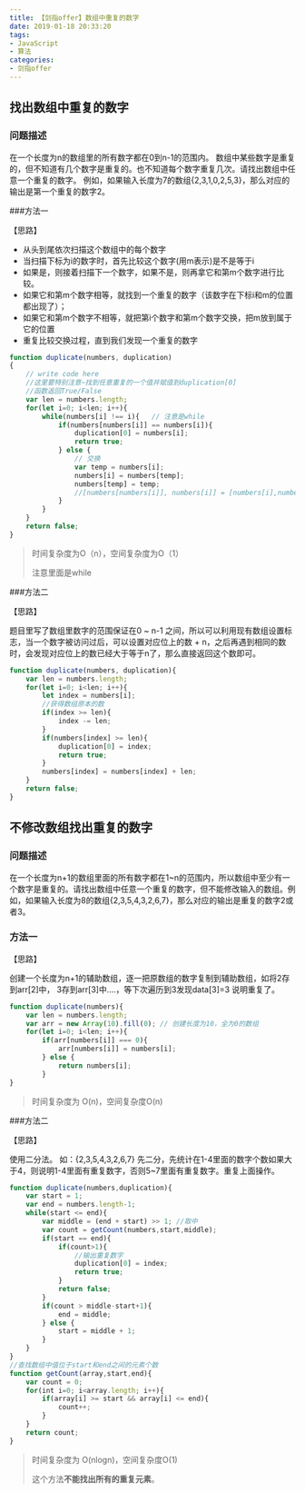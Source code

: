 ```yaml
---
title: 【剑指offer】数组中重复的数字
date: 2019-01-18 20:33:20
tags:
- JavaScript
- 算法
categories:
- 剑指offer
---
```


## 找出数组中重复的数字

### 问题描述

在一个长度为n的数组里的所有数字都在0到n-1的范围内。 数组中某些数字是重复的，但不知道有几个数字是重复的。也不知道每个数字重复几次。请找出数组中任意一个重复的数字。 例如，如果输入长度为7的数组{2,3,1,0,2,5,3}，那么对应的输出是第一个重复的数字2。

###方法一

【思路】

- 从头到尾依次扫描这个数组中的每个数字
- 当扫描下标为i的数字时，首先比较这个数字(用m表示)是不是等于i
- 如果是，则接着扫描下一个数字，如果不是，则再拿它和第m个数字进行比较。
- 如果它和第m个数字相等，就找到一个重复的数字（该数字在下标i和m的位置都出现了）；
- 如果它和第m个数字不相等，就把第i个数字和第m个数字交换，把m放到属于它的位置
- 重复比较交换过程，直到我们发现一个重复的数字

```javascript
function duplicate(numbers, duplication)
{
    // write code here
    //这里要特别注意~找到任意重复的一个值并赋值到duplication[0]
    //函数返回True/False
    var len = numbers.length;
    for(let i=0; i<len; i++){
        while(numbers[i] !== i){   // 注意是while
            if(numbers[numbers[i]] == numbers[i]){
                duplication[0] = numbers[i];
                return true;
            } else {
                // 交换
                var temp = numbers[i];
                numbers[i] = numbers[temp];
                numbers[temp] = temp;
                //[numbers[numbers[i]], numbers[i]] = [numbers[i],numbers[numbers[i]]; ES6写法
            }
        }
    }
    return false;
}
```

> 时间复杂度为O（n），空间复杂度为O（1）
>
> 注意里面是while

###方法二

【思路】

题目里写了数组里数字的范围保证在0 ~ n-1 之间，所以可以利用现有数组设置标志，当一个数字被访问过后，可以设置对应位上的数 + n，之后再遇到相同的数时，会发现对应位上的数已经大于等于n了，那么直接返回这个数即可。

```javascript
function duplicate(numbers, duplication){
    var len = numbers.length;
    for(let i=0; i<len; i++){
        let index = numbers[i];
        //获得数组原本的数
        if(index >= len){
            index -= len;
        }
        if(numbers[index] >= len){
            duplication[0] = index;
            return true;
        }
        numbers[index] = numbers[index] + len;
    }
    return false;
}
```

## 不修改数组找出重复的数字

### 问题描述

在一个长度为n+1的数组里面的所有数字都在1~n的范围内，所以数组中至少有一个数字是重复的。请找出数组中任意一个重复的数字，但不能修改输入的数组。例如，如果输入长度为8的数组{2,3,5,4,3,2,6,7}，那么对应的输出是重复的数字2或者3。

### 方法一

【思路】

创建一个长度为n+1的辅助数组，逐一把原数组的数字复制到辅助数组，如将2存到arr[2]中， 3存到arr[3]中….，等下次遍历到3发现data[3]=3 说明重复了。

```javascript
function duplicate(numbers){
    var len = numbers.length;
    var arr = new Array(10).fill(0); // 创建长度为10，全为0的数组
    for(let i=0; i<len; i++){
        if(arr[numbers[i]] === 0){
            arr[numbers[i]] = numbers[i];
        } else {
            return numbers[i];
        }        
}
```

> 时间复杂度为 O(n)，空间复杂度O(n)

###方法二

【思路】

使用二分法。 如：{2,3,5,4,3,2,6,7} 先二分，先统计在1-4里面的数字个数如果大于4，则说明1-4里面有重复数字，否则5~7里面有重复数字。重复上面操作。

```javascript
function duplicate(numbers,duplication){
    var start = 1;
    var end = numbers.length-1;
    while(start <= end){        
        var middle = (end + start) >> 1; //取中
        var count = getCount(numbers,start,middle);
        if(start == end){
            if(count>1){
                //输出重复数字
                duplication[0] = index;
                return true;                
            }
            return false;
        }
        if(count > middle-start+1){
            end = middle;
        } else {
            start = middle + 1;
        }
    }
}
//查找数组中值位于start和end之间的元素个数
function getCount(array,start,end){
	var count = 0;
    for(int i=0; i<array.length; i++){
        if(array[i] >= start && array[i] <= end){
            count++;
        }
    }
    return count;
}
```

> 时间复杂度为 O(nlogn)，空间复杂度O(1)
>
> 这个方法**不能找出所有的重复元素**。